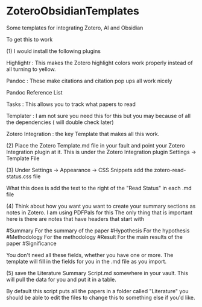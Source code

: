 # ZoteroObsidianTemplates
Some templates for integrating Zotero, AI and Obsidian

To get this to work 

(1) I would install the following plugins

  Highlightr         : This makes the Zotero highlight colors work properly instead of all turning to yellow.  
  
  Pandoc             : These make citations and citation pop ups all work nicely
  
  Pandoc Reference List 
  
  Tasks              : This allows you to track what papers to read
  
  Templater          : I am not sure you need this for this but you may because of all the dependencies ( will double check later)
  
  Zotero Integration : the key Template that makes all this work.


(2) Place the Zotero Template.md file in your fault and point your Zotero Integration plugin at it.
    This is under the Zotero Integration plugin Settings -> Template File

    
(3) Under Settings -> Appearance -> CSS Snippets  add the zotero-read-status.css file
    
What this does is add the text to the right of the "Read Status" in each .md file

(4) Think about how you want you want to create your summary sections as notes in Zotero. I am using PDFPals for this
The only thing that is important here is there are notes that have headers that start with

  #Summary
  For the summary of the paper
  #Hypothesis
  For the hypothesis
  #Methodology
  For the methodology
  #Result
  For the main results of the paper
  #Significance

You don't need all these fields, whether you have one or more. The template will fill in the fields for you in the .md file as you import.

 (5) save the Literature Summary Script.md somewhere in your vault. This will pull the data for you and put it in a table.

By default this script puts all the papers in a folder called "Literature" you should be able to edit the files to change this to something else if you'd like. 














